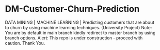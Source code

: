 # DM-Customer-Churn-Prediction
DATA MINING | MACHINE LEARNING | Predicting customers that are about to churn by using machine learning techniques. (University Project)
Note: You are by default in main branch kindly redirect to master branch by using branch options.
Alert: This repo is under construction - proceed with caution.
Thank You.
